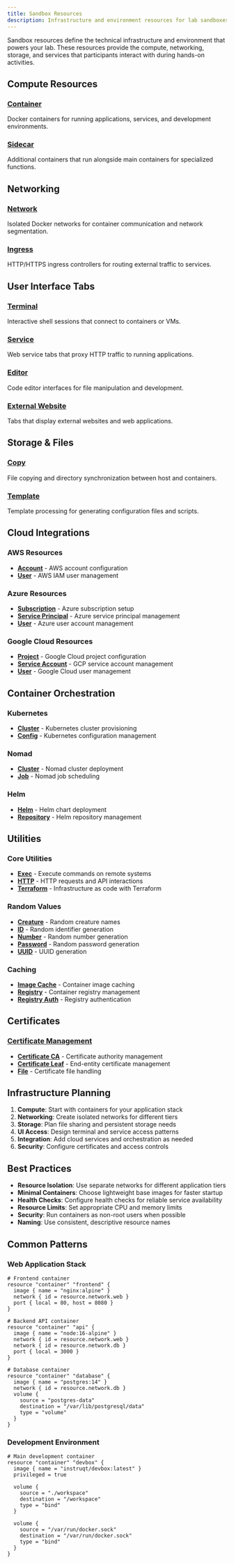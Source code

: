 ```yaml
---
title: Sandbox Resources
description: Infrastructure and environment resources for lab sandboxes
---
```


Sandbox resources define the technical infrastructure and environment that powers your lab. These resources provide the compute, networking, storage, and services that participants interact with during hands-on activities.

## Compute Resources

### [Container](./compute/container.md)  
Docker containers for running applications, services, and development environments.

### [Sidecar](./compute/sidecar.md)
Additional containers that run alongside main containers for specialized functions.

## Networking

### [Network](./networking/network.md)
Isolated Docker networks for container communication and network segmentation.

### [Ingress](./networking/ingress.md)  
HTTP/HTTPS ingress controllers for routing external traffic to services.

## User Interface Tabs

### [Terminal](./ui/terminal.md)
Interactive shell sessions that connect to containers or VMs.

### [Service](./ui/service.md)
Web service tabs that proxy HTTP traffic to running applications.

### [Editor](./ui/editor.md)
Code editor interfaces for file manipulation and development.

### [External Website](./ui/externalwebsite.md)
Tabs that display external websites and web applications.

## Storage & Files

### [Copy](./storage/copy.md)
File copying and directory synchronization between host and containers.

### [Template](./storage/template.md)
Template processing for generating configuration files and scripts.

## Cloud Integrations

### AWS Resources
- **[Account](./cloud/aws/account.md)** - AWS account configuration
- **[User](./cloud/aws/user.md)** - AWS IAM user management

### Azure Resources  
- **[Subscription](./cloud/azure/subscription.md)** - Azure subscription setup
- **[Service Principal](./cloud/azure/serviceprincipal.md)** - Azure service principal management
- **[User](./cloud/azure/user.md)** - Azure user account management

### Google Cloud Resources
- **[Project](./cloud/google/project.md)** - Google Cloud project configuration
- **[Service Account](./cloud/google/serviceaccount.md)** - GCP service account management  
- **[User](./cloud/google/user.md)** - Google Cloud user management

## Container Orchestration

### Kubernetes
- **[Cluster](./orchestration/k8s/cluster.md)** - Kubernetes cluster provisioning
- **[Config](./orchestration/k8s/config.md)** - Kubernetes configuration management

### Nomad
- **[Cluster](./orchestration/nomad/nomadcluster.md)** - Nomad cluster deployment
- **[Job](./orchestration/nomad/nomadjob.md)** - Nomad job scheduling

### Helm
- **[Helm](./orchestration/helm/helm.md)** - Helm chart deployment
- **[Repository](./orchestration/helm/helmrepository.md)** - Helm repository management

## Utilities

### Core Utilities
- **[Exec](./utilities/exec.md)** - Execute commands on remote systems
- **[HTTP](./utilities/http.md)** - HTTP requests and API interactions
- **[Terraform](./utilities/terraform.md)** - Infrastructure as code with Terraform

### Random Values
- **[Creature](./utilities/random/randomcreature.md)** - Random creature names
- **[ID](./utilities/random/randomid.md)** - Random identifier generation
- **[Number](./utilities/random/randomnumber.md)** - Random number generation
- **[Password](./utilities/random/randompassword.md)** - Random password generation
- **[UUID](./utilities/random/randomuuid.md)** - UUID generation

### Caching
- **[Image Cache](./utilities/cache/imagecache.md)** - Container image caching
- **[Registry](./utilities/cache/registry.md)** - Container registry management
- **[Registry Auth](./utilities/cache/registryauth.md)** - Registry authentication

## Certificates

### [Certificate Management](./certificates/cert/)
- **[Certificate CA](./certificates/cert/certificateca.md)** - Certificate authority management
- **[Certificate Leaf](./certificates/cert/certificateleaf.md)** - End-entity certificate management  
- **[File](./certificates/cert/file.md)** - Certificate file handling

## Infrastructure Planning

1. **Compute**: Start with containers for your application stack
2. **Networking**: Create isolated networks for different tiers
3. **Storage**: Plan file sharing and persistent storage needs
4. **UI Access**: Design terminal and service access patterns
5. **Integration**: Add cloud services and orchestration as needed
6. **Security**: Configure certificates and access controls

## Best Practices

- **Resource Isolation**: Use separate networks for different application tiers
- **Minimal Containers**: Choose lightweight base images for faster startup
- **Health Checks**: Configure health checks for reliable service availability  
- **Resource Limits**: Set appropriate CPU and memory limits
- **Security**: Run containers as non-root users when possible
- **Naming**: Use consistent, descriptive resource names

## Common Patterns

### Web Application Stack
```hcl
# Frontend container
resource "container" "frontend" {
  image { name = "nginx:alpine" }
  network { id = resource.network.web }
  port { local = 80, host = 8080 }
}

# Backend API container
resource "container" "api" {
  image { name = "node:16-alpine" }
  network { id = resource.network.web }
  network { id = resource.network.db }
  port { local = 3000 }
}

# Database container
resource "container" "database" {
  image { name = "postgres:14" }
  network { id = resource.network.db }
  volume {
    source = "postgres-data"
    destination = "/var/lib/postgresql/data"
    type = "volume"
  }
}
```

### Development Environment
```hcl
# Main development container
resource "container" "devbox" {
  image { name = "instruqt/devbox:latest" }
  privileged = true
  
  volume {
    source = "./workspace"
    destination = "/workspace"
    type = "bind"
  }
  
  volume {
    source = "/var/run/docker.sock"
    destination = "/var/run/docker.sock"
    type = "bind"
  }
}
```